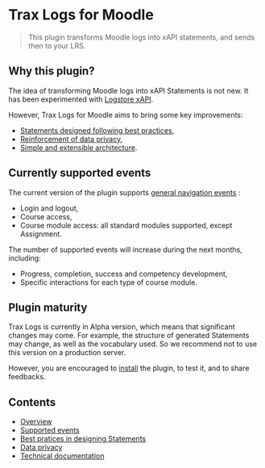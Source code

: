 # Trax Logs for Moodle

> This plugin transforms Moodle logs into xAPI statements, and sends then to your LRS.

## Why this plugin?

The idea of transforming Moodle logs into xAPI Statements is not new. 
It has been experimented with [Logstore xAPI](https://moodle.org/plugins/view/logstore_xapi).

However, Trax Logs for Moodle aims to bring some key improvements:
* [Statements designed following best practices](doc/best-practices.md),
* [Reinforcement of data privacy](doc/privacy.md),
* [Simple and extensible architecture](doc/tech.md).


## Currently supported events

The current version of the plugin supports [general navigation events](doc/events.md) :
* Login and logout,
* Course access,
* Course module access: all standard modules supported, except Assignment.

The number of supported events will increase during the next months, including:
* Progress, completion, success and competency development,
* Specific interactions for each type of course module.


## Plugin maturity

Trax Logs is currently in Alpha version, which means that significant changes may come.
For example, the structure of generated Statements may change, as well as the vocabulary used.
So we recommend not to use this version on a production server.

However, you are encouraged to [install](doc/tech.md) the plugin, to test it, and to share feedbacks.


## Contents

* [Overview](README.md)
* [Supported events](doc/events.md)
* [Best pratices in designing Statements](doc/best-practices.md)
* [Data privacy](doc/privacy.md)
* [Technical documentation](doc/tech.md)

